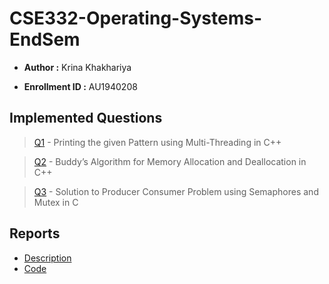 # CSE332-Operating-Systems-EndSem

* **Author :** Krina Khakhariya

* **Enrollment ID :** AU1940208

## Implemented Questions

> [Q1](https://github.com/Krina-521/CSE332-Operating-Systems-EndSem/blob/AU1940208/Q-1.cpp) - Printing the given Pattern using Multi-Threading in C++

> [Q2](https://github.com/Krina-521/CSE332-Operating-Systems-EndSem/blob/AU1940208/Q-2.cpp) - Buddy’s Algorithm for Memory Allocation and Deallocation in C++

> [Q3](https://github.com/Krina-521/CSE332-Operating-Systems-EndSem/blob/AU1940208/Q3.c) - Solution to Producer Consumer Problem using Semaphores and Mutex in C

## Reports

* [Description](https://github.com/Krina-521/CSE332-Operating-Systems-EndSem/blob/AU1940208/AU1940208_Krina-Khakhariya_OSSec2_EndSem_Desc.pdf)
* [Code](https://github.com/Krina-521/CSE332-Operating-Systems-EndSem/blob/AU1940208/AU1940208_Krina-Khakhariya_OSSec2_EndSem_Code.pdf)
